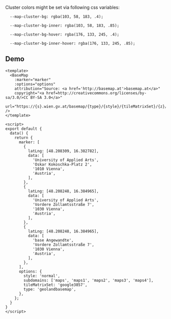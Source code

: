 Cluster colors might be set via following css variables:

`  --map-cluster-bg: rgba(103, 58, 183, .4);`

`  --map-cluster-bg-inner: rgba(103, 58, 183, .85);`

`  --map-cluster-bg-hover: rgba(176, 133, 245, .4);`

`  --map-cluster-bg-inner-hover: rgba(176, 133, 245, .85);`

## Demo

```vue live
<template>
  <BaseMap
    :marker="marker"
    :options="options"
    attribution="Source: <a href='http://basemap.at'>basemap.at</a>"
    copyright="<a href=http://creativecommons.org/licenses/by-sa/3.0/>CC BY-SA 3.0</a>"
    url="https://{s}.wien.gv.at/basemap/{type}/{style}/{tileMatrixSet}/{z}/{y}/{x}.png" />
</template>

<script>
export default {
  data() {
    return {
      marker: [
        {
          latLng: [48.208309, 16.382782],
          data: [
            'University of Applied Arts',
            'Oskar Kokoschka-Platz 2',
            '1010 Vienna',
            'Austria',
          ],
        },
        {
          latLng: [48.208248, 16.384965],
          data: [
            'University of Applied Arts',
            'Vordere Zollamtsstraße 7',
            '1030 Vienna',
            'Austria',
          ],
        },
        {
          latLng: [48.208248, 16.384965],
          data: [
            'base Angewandte',
            'Vordere Zollamtsstraße 7',
            '1030 Vienna',
            'Austria',
          ],
        },
      ],
      options: {
        style: 'normal',
        subdomains: ['maps', 'maps1', 'maps2', 'maps3', 'maps4'],
        tileMatrixSet: 'google3857',
        type: 'geolandbasemap',
      },
    };
  }
}
</script>
```

